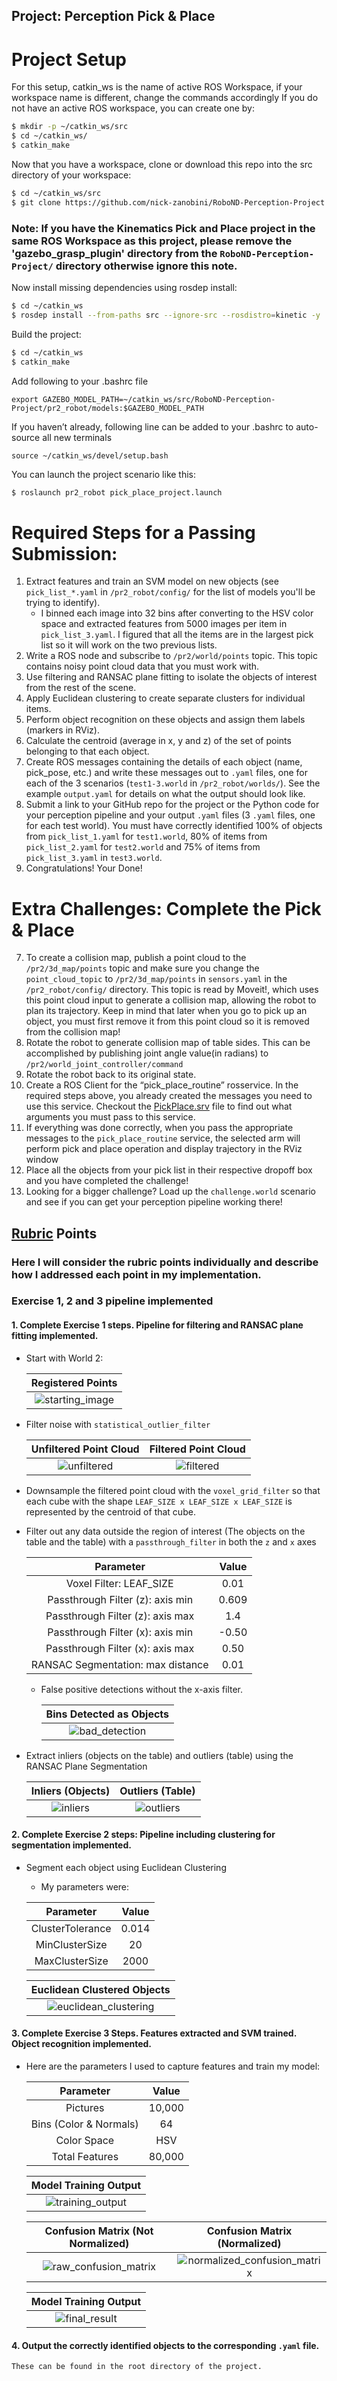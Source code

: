 ## Project: Perception Pick & Place

# Project Setup
For this setup, catkin_ws is the name of active ROS Workspace, if your workspace name is different, change the commands accordingly
If you do not have an active ROS workspace, you can create one by:

```sh
$ mkdir -p ~/catkin_ws/src
$ cd ~/catkin_ws/
$ catkin_make
```

Now that you have a workspace, clone or download this repo into the src directory of your workspace:
```sh
$ cd ~/catkin_ws/src
$ git clone https://github.com/nick-zanobini/RoboND-Perception-Project.git
```
### Note: If you have the Kinematics Pick and Place project in the same ROS Workspace as this project, please remove the 'gazebo_grasp_plugin' directory from the `RoboND-Perception-Project/` directory otherwise ignore this note. 

Now install missing dependencies using rosdep install:
```sh
$ cd ~/catkin_ws
$ rosdep install --from-paths src --ignore-src --rosdistro=kinetic -y
```
Build the project:
```sh
$ cd ~/catkin_ws
$ catkin_make
```
Add following to your .bashrc file
```
export GAZEBO_MODEL_PATH=~/catkin_ws/src/RoboND-Perception-Project/pr2_robot/models:$GAZEBO_MODEL_PATH
```

If you haven’t already, following line can be added to your .bashrc to auto-source all new terminals
```
source ~/catkin_ws/devel/setup.bash
```

You can launch the project scenario like this:
```sh
$ roslaunch pr2_robot pick_place_project.launch
```

# Required Steps for a Passing Submission:
1. Extract features and train an SVM model on new objects (see `pick_list_*.yaml` in `/pr2_robot/config/` for the list of models you'll be trying to identify).
    * I binned each image into 32 bins after converting to the HSV color space and extracted features from 5000 images per item in `pick_list_3.yaml`. I figured that all the items are in the largest pick list so it will work on the two previous lists.
2. Write a ROS node and subscribe to `/pr2/world/points` topic. This topic contains noisy point cloud data that you must work with.
3. Use filtering and RANSAC plane fitting to isolate the objects of interest from the rest of the scene.
4. Apply Euclidean clustering to create separate clusters for individual items.
5. Perform object recognition on these objects and assign them labels (markers in RViz).
6. Calculate the centroid (average in x, y and z) of the set of points belonging to that each object.
7. Create ROS messages containing the details of each object (name, pick_pose, etc.) and write these messages out to `.yaml` files, one for each of the 3 scenarios (`test1-3.world` in `/pr2_robot/worlds/`).  See the example `output.yaml` for details on what the output should look like.  
8. Submit a link to your GitHub repo for the project or the Python code for your perception pipeline and your output `.yaml` files (3 `.yaml` files, one for each test world).  You must have correctly identified 100% of objects from `pick_list_1.yaml` for `test1.world`, 80% of items from `pick_list_2.yaml` for `test2.world` and 75% of items from `pick_list_3.yaml` in `test3.world`.
9. Congratulations!  Your Done!

# Extra Challenges: Complete the Pick & Place
7. To create a collision map, publish a point cloud to the `/pr2/3d_map/points` topic and make sure you change the `point_cloud_topic` to `/pr2/3d_map/points` in `sensors.yaml` in the `/pr2_robot/config/` directory. This topic is read by Moveit!, which uses this point cloud input to generate a collision map, allowing the robot to plan its trajectory.  Keep in mind that later when you go to pick up an object, you must first remove it from this point cloud so it is removed from the collision map!
8. Rotate the robot to generate collision map of table sides. This can be accomplished by publishing joint angle value(in radians) to `/pr2/world_joint_controller/command`
9. Rotate the robot back to its original state.
10. Create a ROS Client for the “pick_place_routine” rosservice.  In the required steps above, you already created the messages you need to use this service. Checkout the [PickPlace.srv](https://github.com/udacity/RoboND-Perception-Project/tree/master/pr2_robot/srv) file to find out what arguments you must pass to this service.
11. If everything was done correctly, when you pass the appropriate messages to the `pick_place_routine` service, the selected arm will perform pick and place operation and display trajectory in the RViz window
12. Place all the objects from your pick list in their respective dropoff box and you have completed the challenge!
13. Looking for a bigger challenge?  Load up the `challenge.world` scenario and see if you can get your perception pipeline working there!

## [Rubric](https://review.udacity.com/#!/rubrics/1067/view) Points
### Here I will consider the rubric points individually and describe how I addressed each point in my implementation.  

### Exercise 1, 2 and 3 pipeline implemented
#### 1. Complete Exercise 1 steps. Pipeline for filtering and RANSAC plane fitting implemented.
* Start with World 2: 

    Registered Points |  
    :-------------------------:|
    ![starting_image](images/registered_points.png)  |  

* Filter noise with `statistical_outlier_filter`

    Unfiltered Point Cloud             |  Filtered Point Cloud
    :-------------------------:|:-------------------------:
    ![unfiltered](images/unfiltered.png)  |  ![filtered](images/filtered.png)

* Downsample the filtered point cloud with the `voxel_grid_filter` so that each cube with the shape `LEAF_SIZE x LEAF_SIZE x LEAF_SIZE` is represented by the centroid of that cube.

* Filter out any data outside the region of interest (The objects on the table and the table) with a `passthrough_filter` in both the `z` and `x` axes 
    
    Parameter | Value
    :--------:|:--------:
    Voxel Filter: LEAF_SIZE | 0.01
    Passthrough Filter (z): axis min | 0.609
    Passthrough Filter (z): axis max | 1.4
    Passthrough Filter (x): axis min | -0.50
    Passthrough Filter (x): axis max | 0.50
    RANSAC Segmentation: max distance | 0.01
    
    * False positive detections without the x-axis filter.
    
        Bins Detected as Objects |
        :-------------------------:|
        ![bad_detection](images/pr2_detection.png)  |  
    
* Extract inliers (objects on the table) and outliers (table) using the RANSAC Plane Segmentation

    Inliers (Objects)             |  Outliers (Table)
    :-------------------------:|:-------------------------:
    ![inliers](images/objects_filtered.png)  |  ![outliers](images/table.png)

#### 2. Complete Exercise 2 steps: Pipeline including clustering for segmentation implemented.  
* Segment each object using Euclidean Clustering
    * My parameters were: 
    
    Parameter | Value
    :--------:|:--------:
    ClusterTolerance | 0.014
    MinClusterSize | 20
    MaxClusterSize | 2000
 
    Euclidean Clustered Objects |
    :-------------------------:|
    ![euclidean_clustering](images/cluster.png)  |

#### 3. Complete Exercise 3 Steps.  Features extracted and SVM trained.  Object recognition implemented.

* Here are the parameters I used to capture features and train my model: 

    Parameter | Value
    :--------:|:--------:
    Pictures | 10,000
    Bins (Color & Normals) | 64
    Color Space | HSV
    Total Features | 80,000
    
    Model Training Output |
    :-------------------------:|
    ![training_output](images/training_output.png)  |
    
    Confusion Matrix (Not Normalized) |  Confusion Matrix (Normalized)
    :-------------------------:|:-------------------------:
    ![raw_confusion_matrix](images/confusion_matrix_a.png)  |  ![normalized_confusion_matrix](images/confusion_matrix_b.png)

	Model Training Output |
    :-------------------------:|
    ![final_result](images/pr2_detection.gif)  |


#### 4. Output the correctly identified objects to the corresponding `.yaml` file.

    These can be found in the root directory of the project.


